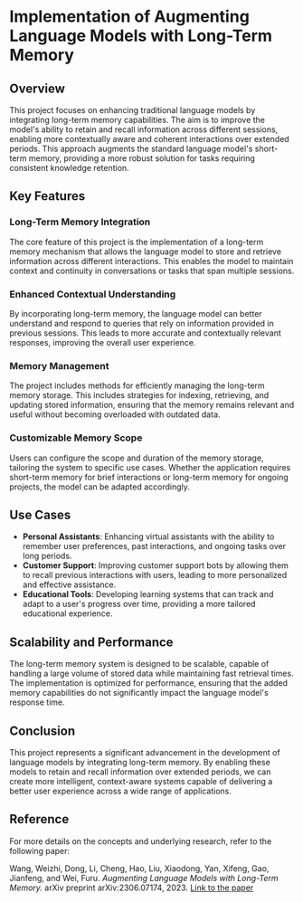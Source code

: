 # Implementation of Augmenting Language Models with Long-Term Memory

## Overview
This project focuses on enhancing traditional language models by integrating long-term memory capabilities. The aim is to improve the model's ability to retain and recall information across different sessions, enabling more contextually aware and coherent interactions over extended periods. This approach augments the standard language model's short-term memory, providing a more robust solution for tasks requiring consistent knowledge retention.

## Key Features

### Long-Term Memory Integration
The core feature of this project is the implementation of a long-term memory mechanism that allows the language model to store and retrieve information across different interactions. This enables the model to maintain context and continuity in conversations or tasks that span multiple sessions.

### Enhanced Contextual Understanding
By incorporating long-term memory, the language model can better understand and respond to queries that rely on information provided in previous sessions. This leads to more accurate and contextually relevant responses, improving the overall user experience.

### Memory Management
The project includes methods for efficiently managing the long-term memory storage. This includes strategies for indexing, retrieving, and updating stored information, ensuring that the memory remains relevant and useful without becoming overloaded with outdated data.

### Customizable Memory Scope
Users can configure the scope and duration of the memory storage, tailoring the system to specific use cases. Whether the application requires short-term memory for brief interactions or long-term memory for ongoing projects, the model can be adapted accordingly.

## Use Cases

- **Personal Assistants**: Enhancing virtual assistants with the ability to remember user preferences, past interactions, and ongoing tasks over long periods.
- **Customer Support**: Improving customer support bots by allowing them to recall previous interactions with users, leading to more personalized and effective assistance.
- **Educational Tools**: Developing learning systems that can track and adapt to a user's progress over time, providing a more tailored educational experience.

## Scalability and Performance
The long-term memory system is designed to be scalable, capable of handling a large volume of stored data while maintaining fast retrieval times. The implementation is optimized for performance, ensuring that the added memory capabilities do not significantly impact the language model's response time.

## Conclusion
This project represents a significant advancement in the development of language models by integrating long-term memory. By enabling these models to retain and recall information over extended periods, we can create more intelligent, context-aware systems capable of delivering a better user experience across a wide range of applications.

## Reference
For more details on the concepts and underlying research, refer to the following paper:

Wang, Weizhi, Dong, Li, Cheng, Hao, Liu, Xiaodong, Yan, Xifeng, Gao, Jianfeng, and Wei, Furu. *Augmenting Language Models with Long-Term Memory.* arXiv preprint arXiv:2306.07174, 2023. [Link to the paper](https://arxiv.org/abs/2306.07174)
